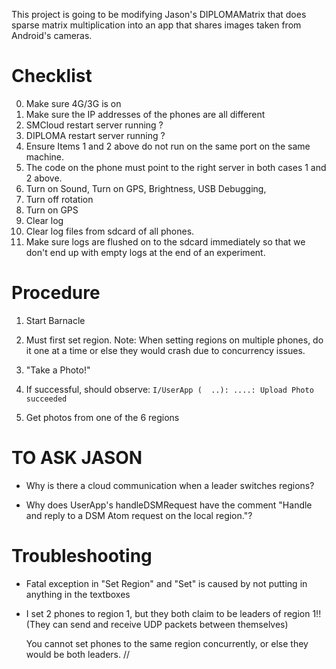 This project is going to be modifying Jason's DIPLOMAMatrix that does sparse matrix multiplication into an app that shares images taken from Android's cameras.

Checklist
=========

0. Make sure 4G/3G is on
0. Make sure the IP addresses of the phones are all different
1. SMCloud restart server running ?
2. DIPLOMA restart server running ?
3. Ensure Items 1 and 2 above do not run on the same port on the same machine.
4. The code on the phone must point to the right server in both cases
1 and 2 above.
5. Turn on Sound, Turn on GPS, Brightness, USB Debugging,
6. Turn off rotation
7. Turn on GPS
8. Clear log
7. Clear log files from sdcard of all phones.
8. Make sure logs are flushed on to the sdcard immediately so that we don't end up with empty logs at the end of an experiment.

Procedure
========

1. Start Barnacle

2. Must first set region. 
Note: When setting regions on multiple phones, do it one at a time or else they would crash due to concurrency issues.

3. "Take a Photo!"

4. If successful, should observe: `I/UserApp (  ..): ....: Upload Photo succeeded`

4. Get photos from one of the 6 regions

TO ASK JASON
=========
* Why is there a cloud communication when a leader switches regions?

* Why does UserApp's handleDSMRequest have the comment "Handle and reply to a DSM Atom request on the local region."?

Troubleshooting
============

* Fatal exception in "Set Region" and "Set" is caused by not putting in anything in the textboxes

* I set 2 phones to region 1, but they both claim to be leaders of region 1!!  (They can send and receive UDP packets between themselves)
    
    You cannot set phones to the same region concurrently, or else they would be both leaders.
//
